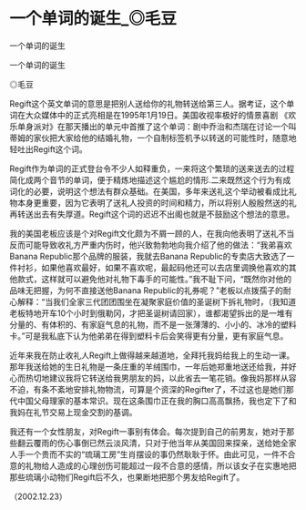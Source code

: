 # 一个单词的诞生_◎毛豆

一个单词的诞生

一个单词的诞生

◎毛豆

Regift这个英文单词的意思是把别人送给你的礼物转送给第三人。据考证，这个单词在大众媒体中的正式亮相是在1995年1月19日。美国收视率极好的情景喜剧 《欢乐单身派对》在那天播出的单元中首推了这个单词：剧中乔治和杰瑞在讨论一个叫蒂姆的家伙把大家给他的结婚礼物，一个自制标签机予以转送的可能性时，随意地轻吐出Regift这个词。

Regift作为单词的正式登台令不少人如释重负，一来将这个繁琐的送来送去的过程简化成两个音节的单词，便于精炼地描述这个尴尬的情形.二来既然这个行为有成词化的必要，说明这个想法有群众基础。在美国，多年来送礼这个举动被看成比礼物本身更重要，因为它表明了送礼人投资的时间和精力，所以将别人殷殷然送的礼再转送出去有失厚道。Regift这个词的迟迟不出阁也就是不鼓励这个想法的意思。

我的美国老板应该是个对Regift文化颇为不屑一顾的人，在我向他表明了送礼不当反而可能导致收礼方严重内伤时，他兴致勃勃地向我介绍了他的做法：“我弟喜欢Banana Republic那个品牌的服装，我就去Banana Republic的专卖店大致选了一件衬衫，如果他喜欢最好，如果不喜欢呢，最起码他还可以去店里调换他喜欢的其他款式，这样就可以避免他对礼物下毒手的可能性。”我不耻下问，“既然你对他的品味无把握，为何不直接送他Banana Republic的礼券呢？”老板以点拨孺子的耐心解释：“当我们全家三代团团围坐在凝聚家庭价值的圣诞树下拆礼物时，（我知道老板特地开车10个小时到俄勒冈，才把圣诞树请回家），谁都渴望拆出的是一堆有分量的、有体积的、有家庭气息的礼物，而不是一张薄薄的、小小的、冰冷的塑料卡。”可是我私底下认为他弟弟在得到塑料卡后会笑得更有分量，更有家庭气息。

近年来我在防止收礼人Regift上做得越来越道地，全拜托我妈给我上的生动一课。那年我送给她的生日礼物是一条庄重的羊绒围巾，一年后她郑重地送还给我，并好心而热切地建议我将它转送给我男朋友的妈，以此省去一笔花销。像我妈那样从容不迫，有条不紊地安排礼物物流，可算是个资深的Regifter了，不过这也是她们那代中国父母理家的基本常识。现在这条围巾正在我的胸口高高飘扬，我也定下了和我妈在礼节交易上现金交割的基调。

我还有一个女性朋友，对Regift一事别有体会。每次提到自己的前男友，她对于那些翻云覆雨的伤心事倒已然云淡风清，只对于他当年从美国回来探亲，送给她全家人手一个贵而不实的“琉璃工房”生肖摆设的事仍然耿耿于怀。由此可见，一件不合意的礼物给人造成的心理创伤可能超过一段不合意的感情，所以该女子在实惠地把那些琉璃小动物们Regift后不久，也果断地把那个男友给Regift了。

（2002.12.23）